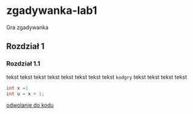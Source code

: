 # zgadywanka-lab1
Gra zgadywanka

## Rozdział 1

### Rozdział 1.1
tekst tekst tekst tekst
tekst tekst tekst tekst
`kodgry`
tekst tekst tekst tekst

```csharp
int x =1
int u = x + 1;
```
[odwolanie do kodu](http://e.wsei.edu.pl)
